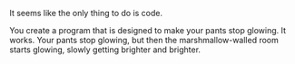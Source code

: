 It seems like the only thing to do is code.

You create a program that is designed to make your pants stop glowing.  It works.
Your pants stop glowing, but then the marshmallow-walled room starts glowing,
slowly getting brighter and brighter.
